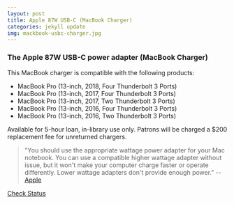 ```yaml
---
layout: post
title: Apple 87W USB-C (MacBook Charger)
categories: jekyll update
img: mackbook-usbc-charger.jpg
---
```

### The Apple 87W USB-C power adapter (MacBook Charger) 

This MacBook charger is compatible with the following products:

- MacBook Pro (13-inch, 2018, Four Thunderbolt 3 Ports)
- MacBook Pro (13-inch, 2017, Four Thunderbolt 3 Ports)
- MacBook Pro (13-inch, 2017, Two Thunderbolt 3 Ports)
- MacBook Pro (13-inch, 2016, Four Thunderbolt 3 Ports)
- MacBook Pro (13-inch, 2016, Two Thunderbolt 3 Ports)

Available for 5-hour loan, in-library use only.
Patrons will be charged a $200 replacement fee for unreturned chargers.

>"You should use the appropriate wattage power adapter for your Mac notebook. You can use a compatible higher wattage adapter without issue, but it won't make your computer charge faster or operate differently. Lower wattage adapters don't provide enough power." -- [Apple](apple.com)


<a href="https://vufind.carli.illinois.edu/vf-dpu/Record/dpu_1252111" target="_blank" class="btn btn-primary btn-lg">Check Status</a>
